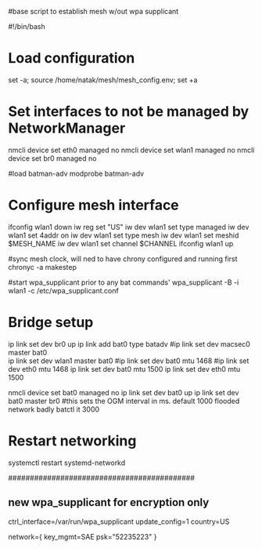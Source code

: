 #base script to establish mesh w/out wpa supplicant

#!/bin/bash

# Load configuration
set -a; source /home/natak/mesh/mesh_config.env; set +a

# Set interfaces to not be managed by NetworkManager
nmcli device set eth0 managed no
nmcli device set wlan1 managed no
nmcli device set br0 managed no

#load batman-adv
modprobe batman-adv

# Configure mesh interface
ifconfig wlan1 down
iw reg set "US"
iw dev wlan1 set type managed
iw dev wlan1 set 4addr on
iw dev wlan1 set type mesh
iw dev wlan1 set meshid $MESH_NAME
iw dev wlan1 set channel $CHANNEL
ifconfig wlan1 up

#sync mesh clock, will ned to have chrony configured and running first
chronyc -a makestep

#start wpa_supplicant prior to any bat commands'
wpa_supplicant -B -i wlan1 -c /etc/wpa_supplicant.conf

# Bridge setup
ip link set dev br0 up
ip link add bat0 type batadv
#ip link set dev macsec0 master bat0  
ip link set dev wlan1 master bat0
#ip link set dev bat0 mtu 1468
#ip link set dev eth0 mtu 1468
ip link set dev bat0 mtu 1500
ip link set dev eth0 mtu 1500



nmcli device set bat0 managed no
ip link set dev bat0 up
ip link set dev bat0 master br0
#this sets the OGM interval in ms. default 1000 flooded network badly
batctl it 3000

# Restart networking
systemctl restart systemd-networkd

###########################################

## new wpa_supplicant for encryption only
ctrl_interface=/var/run/wpa_supplicant
update_config=1
country=US

network={
    key_mgmt=SAE
    psk="52235223"
}
